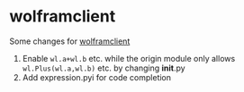 # wolframclient
Some changes for [wolframclient](https://github.com/WolframResearch/WolframClientForPython)

1. Enable `wl.a+wl.b` etc. while the origin module only allows `wl.Plus(wl.a,wl.b)` etc. by changing __init__.py
2. Add expression.pyi for code completion

